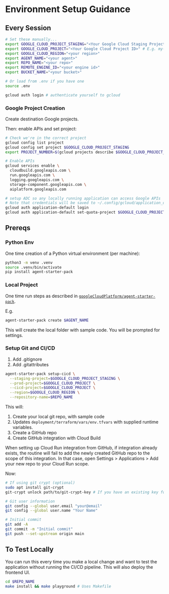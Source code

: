 # Environment Setup Guidance

## Every Session

```bash
# Set these manually...
export GOOGLE_CLOUD_PROJECT_STAGING="<Your Google Cloud Staging Project ID>" # E.g. my-gen-ai-qa
export GOOGLE_CLOUD_PROJECT="<Your Google Cloud Project ID>" # E.g. my-gen-ai
export GOOGLE_CLOUD_REGION="<your region>"
export AGENT_NAME="<your agent>"
export REPO_NAME="<your repo>"
export REMOTE_ENGINE_ID="<your engine id>"
export BUCKET_NAME="<your bucket>"

# Or load from .env if you have one
source .env

gcloud auth login # authenticate yourself to gcloud
```

### Google Project Creation

Create destination Google projects.

Then: enable APIs and set project:

```bash
# Check we're in the correct project
gcloud config list project
gcloud config set project $GOOGLE_CLOUD_PROJECT_STAGING
export PROJECT_NUMBER=$(gcloud projects describe $GOOGLE_CLOUD_PROJECT_STAGING --format="value(projectNumber)")

# Enable APIs
gcloud services enable \
  cloudbuild.googleapis.com \
  run.googleapis.com \
  logging.googleapis.com \
  storage-component.googleapis.com \
  aiplatform.googleapis.com

# setup ADC so any locally running application can access Google APIs
# Note that credentials will be saved to ~/.config/gcloud/application_default_credentials.json
gcloud auth application-default login
gcloud auth application-default set-quota-project $GOOGLE_CLOUD_PROJECT_STAGING
```

## Prereqs

### Python Env

One time creation of a Python virtual environment (per machine):

```bash
python3 -m venv .venv
source .venv/bin/activate
pip install agent-starter-pack
```

### Local Project

One time run steps as described in [`googleCloudPlatform/agent-starter-pack`](https://github.com/GoogleCloudPlatform/agent-starter-pack).

E.g.

```bash
agent-starter-pack create $AGENT_NAME
```

This will create the local folder with sample code. You will be prompted for settings.

### Setup Git and CI/CD

1. Add .gitignore
1. Add .gitattributes

```bash
agent-starter-pack setup-cicd \
  --staging-project=$GOOGLE_CLOUD_PROJECT_STAGING \
  --prod-project=$GOOGLE_CLOUD_PROJECT \
  --cicd-project=$GOOGLE_CLOUD_PROJECT \
  --region=$GOOGLE_CLOUD_REGION \
  --repository-name=$REPO_NAME
```

This will: 

1. Create your local git repo, with sample code
1. Updates `deployment/terraform/vars/env.tfvars` with supplied runtime variables.
1. Create a GitHub repo
1. Create GitHub integration with Cloud Build

When setting up Cloud Run integration from GitHub, if integration already exists, the routine will fail to add the newly created GitHub repo to the scope of this integration. In that case, open Settings > Applications > Add your new repo to your Cloud Run scope.

Now:

```bash
# If using git crypt (optional)
sudo apt install git-crypt
git-crypt unlock path/to/git-crypt-key # If you have an existing key for decryption

# Git user information
git config --global user.email "your@email"
git config --global user.name "Your Name"

# Initial commit
git add -A
git commit -m "Initial commit"
git push --set-upstream origin main
```

## To Test Locally

You can run this every time you make a local change and want to test the application without running the CI/CD pipeline. This will also deploy the frontend UI.

```bash
cd $REPO_NAME
make install && make playground # Uses Makefile
```
